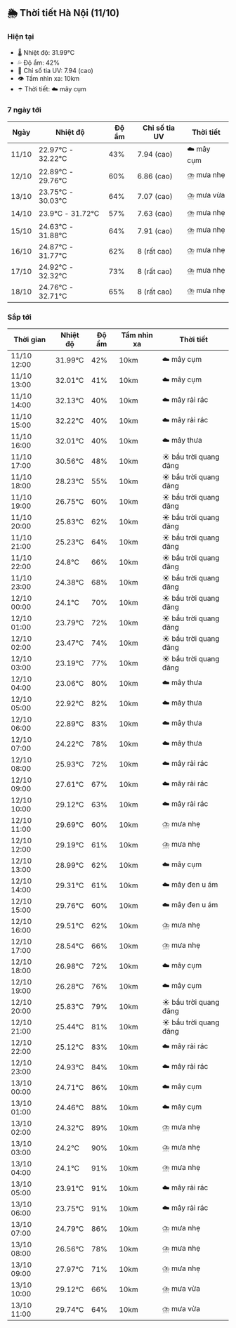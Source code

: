 ## 🌦️ Thời tiết Hà Nội (11/10)

### Hiện tại

- 🌡️ Nhiệt độ: 31.99℃
- 💦 Độ ẩm: 42%
- 🌟 Chỉ số tia UV: 7.94 (cao)
- 👁️ Tầm nhìn xa: 10km
- ☂️ Thời tiết: ☁️ mây cụm

### 7 ngày tới

| Ngày | Nhiệt độ | Độ ẩm | Chỉ số tia UV | Thời tiết |
| --- | --- | --- | --- | --- |
| 11/10 | 22.97℃ - 32.22℃ | 43% | 7.94 (cao) | ☁️ mây cụm |
| 12/10 | 22.89℃ - 29.76℃ | 60% | 6.86 (cao) | ⛈️ mưa nhẹ |
| 13/10 | 23.75℃ - 30.03℃ | 64% | 7.07 (cao) | ⛈️ mưa vừa |
| 14/10 | 23.9℃ - 31.72℃ | 57% | 7.63 (cao) | ⛈️ mưa nhẹ |
| 15/10 | 24.63℃ - 31.88℃ | 64% | 7.91 (cao) | ⛈️ mưa nhẹ |
| 16/10 | 24.87℃ - 31.77℃ | 62% | 8 (rất cao) | ⛈️ mưa nhẹ |
| 17/10 | 24.92℃ - 32.32℃ | 73% | 8 (rất cao) | ⛈️ mưa nhẹ |
| 18/10 | 24.76℃ - 32.71℃ | 65% | 8 (rất cao) | ⛈️ mưa nhẹ |

### Sắp tới

| Thời gian | Nhiệt độ | Độ ẩm | Tầm nhìn xa | Thời tiết |
| --- | --- | --- | --- | --- |
| 11/10 12:00 | 31.99℃ | 42% | 10km | ☁️ mây cụm |
| 11/10 13:00 | 32.01℃ | 41% | 10km | ☁️ mây cụm |
| 11/10 14:00 | 32.13℃ | 40% | 10km | ☁️ mây rải rác |
| 11/10 15:00 | 32.22℃ | 40% | 10km | ☁️ mây rải rác |
| 11/10 16:00 | 32.01℃ | 40% | 10km | ☁️ mây thưa |
| 11/10 17:00 | 30.56℃ | 48% | 10km | ☀️ bầu trời quang đãng |
| 11/10 18:00 | 28.23℃ | 55% | 10km | ☀️ bầu trời quang đãng |
| 11/10 19:00 | 26.75℃ | 60% | 10km | ☀️ bầu trời quang đãng |
| 11/10 20:00 | 25.83℃ | 62% | 10km | ☀️ bầu trời quang đãng |
| 11/10 21:00 | 25.23℃ | 64% | 10km | ☀️ bầu trời quang đãng |
| 11/10 22:00 | 24.8℃ | 66% | 10km | ☀️ bầu trời quang đãng |
| 11/10 23:00 | 24.38℃ | 68% | 10km | ☀️ bầu trời quang đãng |
| 12/10 00:00 | 24.1℃ | 70% | 10km | ☀️ bầu trời quang đãng |
| 12/10 01:00 | 23.79℃ | 72% | 10km | ☀️ bầu trời quang đãng |
| 12/10 02:00 | 23.47℃ | 74% | 10km | ☀️ bầu trời quang đãng |
| 12/10 03:00 | 23.19℃ | 77% | 10km | ☀️ bầu trời quang đãng |
| 12/10 04:00 | 23.06℃ | 80% | 10km | ☁️ mây thưa |
| 12/10 05:00 | 22.92℃ | 82% | 10km | ☁️ mây thưa |
| 12/10 06:00 | 22.89℃ | 83% | 10km | ☁️ mây thưa |
| 12/10 07:00 | 24.22℃ | 78% | 10km | ☁️ mây thưa |
| 12/10 08:00 | 25.93℃ | 72% | 10km | ☁️ mây rải rác |
| 12/10 09:00 | 27.61℃ | 67% | 10km | ☁️ mây rải rác |
| 12/10 10:00 | 29.12℃ | 63% | 10km | ☁️ mây rải rác |
| 12/10 11:00 | 29.69℃ | 60% | 10km | ⛈️ mưa nhẹ |
| 12/10 12:00 | 29.19℃ | 61% | 10km | ⛈️ mưa nhẹ |
| 12/10 13:00 | 28.99℃ | 62% | 10km | ☁️ mây cụm |
| 12/10 14:00 | 29.31℃ | 61% | 10km | ☁️ mây đen u ám |
| 12/10 15:00 | 29.76℃ | 60% | 10km | ☁️ mây đen u ám |
| 12/10 16:00 | 29.51℃ | 62% | 10km | ⛈️ mưa nhẹ |
| 12/10 17:00 | 28.54℃ | 66% | 10km | ⛈️ mưa nhẹ |
| 12/10 18:00 | 26.98℃ | 72% | 10km | ☁️ mây cụm |
| 12/10 19:00 | 26.28℃ | 76% | 10km | ☁️ mây cụm |
| 12/10 20:00 | 25.83℃ | 79% | 10km | ☀️ bầu trời quang đãng |
| 12/10 21:00 | 25.44℃ | 81% | 10km | ☀️ bầu trời quang đãng |
| 12/10 22:00 | 25.12℃ | 83% | 10km | ☁️ mây rải rác |
| 12/10 23:00 | 24.93℃ | 84% | 10km | ☁️ mây rải rác |
| 13/10 00:00 | 24.71℃ | 86% | 10km | ☁️ mây cụm |
| 13/10 01:00 | 24.46℃ | 88% | 10km | ☁️ mây cụm |
| 13/10 02:00 | 24.32℃ | 89% | 10km | ⛈️ mưa nhẹ |
| 13/10 03:00 | 24.2℃ | 90% | 10km | ⛈️ mưa nhẹ |
| 13/10 04:00 | 24.1℃ | 91% | 10km | ⛈️ mưa nhẹ |
| 13/10 05:00 | 23.91℃ | 91% | 10km | ☁️ mây rải rác |
| 13/10 06:00 | 23.75℃ | 91% | 10km | ☁️ mây rải rác |
| 13/10 07:00 | 24.79℃ | 86% | 10km | ⛈️ mưa nhẹ |
| 13/10 08:00 | 26.56℃ | 78% | 10km | ⛈️ mưa nhẹ |
| 13/10 09:00 | 27.97℃ | 71% | 10km | ⛈️ mưa nhẹ |
| 13/10 10:00 | 29.12℃ | 66% | 10km | ⛈️ mưa vừa |
| 13/10 11:00 | 29.74℃ | 64% | 10km | ⛈️ mưa vừa |

